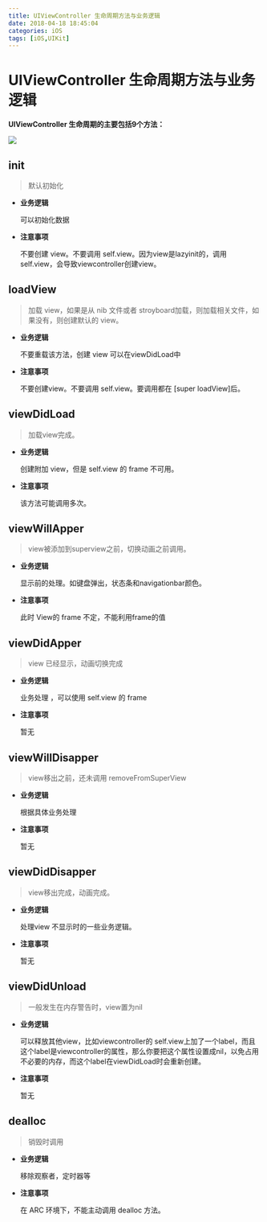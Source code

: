 ```yaml
---
title: UIViewController 生命周期方法与业务逻辑
date: 2018-04-18 18:45:04
categories: iOS
tags: [iOS,UIKit]
---
```


# UIViewController 生命周期方法与业务逻辑

**UIViewController 生命周期的主要包括9个方法：**

![](http://qnyunyun.yunsoho.cn/VcLife.png?imageMogr2/thumbnail/!70p)


## init

> 默认初始化

- **业务逻辑**

    可以初始化数据

- **注意事项**

    不要创建 view。不要调用 self.view。因为view是lazyinit的，调用 self.view，会导致viewcontroller创建view。
    
## loadView

> 加载 view，如果是从 nib 文件或者 stroyboard加载，则加载相关文件，如果没有，则创建默认的 view。

- **业务逻辑**

    不要重载该方法，创建 view 可以在viewDidLoad中

- **注意事项**

    不要创建view。不要调用 self.view。要调用都在 [super loadView]后。

## viewDidLoad

> 加载view完成。

- **业务逻辑**

    创建附加 view，但是 self.view 的 frame 不可用。

- **注意事项**

    该方法可能调用多次。
    
## viewWillApper

> view被添加到superview之前，切换动画之前调用。

- **业务逻辑**

    显示前的处理。如键盘弹出，状态条和navigationbar颜色。

- **注意事项**

    此时 View的 frame 不定，不能利用frame的值
    
## viewDidApper

> view 已经显示，动画切换完成

- **业务逻辑**

    业务处理 ，可以使用 self.view 的 frame

- **注意事项**

    暂无
    
## viewWillDisapper

> view移出之前，还未调用 removeFromSuperView

- **业务逻辑**

    根据具体业务处理

- **注意事项**

    暂无

## viewDidDisapper


> view移出完成，动画完成。

- **业务逻辑**

    处理view 不显示时的一些业务逻辑。

- **注意事项**

    暂无

## viewDidUnload


> 一般发生在内存警告时，view置为nil

- **业务逻辑**

    可以释放其他view，比如viewcontroller的 self.view上加了一个label，而且这个label是viewcontroller的属性，那么你要把这个属性设置成nil，以免占用不必要的内存，而这个label在viewDidLoad时会重新创建。

- **注意事项**

    暂无
    
## dealloc

> 销毁时调用

- **业务逻辑**

    移除观察者，定时器等

- **注意事项**

    在 ARC 环境下，不能主动调用 dealloc 方法。